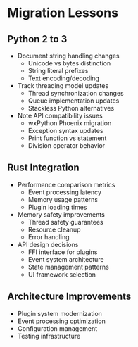 # Migration Lessons

## Python 2 to 3
- Document string handling changes
  - Unicode vs bytes distinction
  - String literal prefixes
  - Text encoding/decoding
- Track threading model updates
  - Thread synchronization changes
  - Queue implementation updates
  - Stackless Python alternatives
- Note API compatibility issues
  - wxPython Phoenix migration
  - Exception syntax updates
  - Print function vs statement
  - Division operator behavior

## Rust Integration
- Performance comparison metrics
  - Event processing latency
  - Memory usage patterns
  - Plugin loading times
- Memory safety improvements
  - Thread safety guarantees
  - Resource cleanup
  - Error handling
- API design decisions
  - FFI interface for plugins
  - Event system architecture
  - State management patterns
  - UI framework selection

## Architecture Improvements
- Plugin system modernization
- Event processing optimization
- Configuration management
- Testing infrastructure
